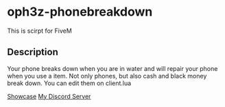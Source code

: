 # oph3z-phonebreakdown
This is scirpt for FiveM

## Description
Your phone breaks down when you are in water and will repair your phone when you use a item. Not only phones, but also cash and black money break down. You can edit them on client.lua

[Showcase](https://www.youtube.com/watch?v=5IK6HB6dpa4)
[My Discord Server](https://discord.gg/pqMjS8TarW)
